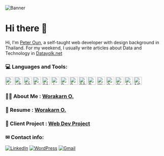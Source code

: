 <!-- Social Preview -->
<!-- At least 640x320px, with 1280x640px being best for display. -->

<!-- Banner -->
<!-- Prepare a banner. The banner dimensions are best if they’re 1280x640px. -->
![Banner](https://raw.githubusercontent.com/PeterWorakarn/PeterWorakarn/main/Banner%20%E2%80%93%20A%403x.png)

<!-- Headline -->
# **Hi there 👋**
Hi, I'm [Peter Oun](https://www.linkedin.com/in/worakarn-o/), a self-taught web developer with design background in Thailand. For my weekend, I usually write articles about Data and Technology in [Datayolk.net](https://datayolk.net/blog)

### **💻 Languages and Tools:** 
<img alt="Visual Studio Code" height="25px" src="https://img.shields.io/badge/VisualStudioCode-0078d7.svg?&style=for-the-badge&logo=visual-studio-code&logoColor=white"/> <img alt="HTML5" height="25px" src="https://img.shields.io/badge/html5-%23E34F26.svg?&style=for-the-badge&logo=html5&logoColor=white"/> <img alt="CSS3" height="25px" src="https://img.shields.io/badge/css3-%231572B6.svg?&style=for-the-badge&logo=css3&logoColor=white"/> <img alt="TailwindCSS" height="25px" src="https://img.shields.io/badge/tailwindcss-%2338B2AC.svg?&style=for-the-badge&logo=tailwind-css&logoColor=white"/> <img alt="SASS" height="25px" src="https://img.shields.io/badge/SASS-hotpink.svg?&style=for-the-badge&logo=SASS&logoColor=white"/> <img alt="JavaScript" height="25px" src="https://img.shields.io/badge/javascript-%23323330.svg?&style=for-the-badge&logo=javascript&logoColor=%23F7DF1E"/> <img alt="React" height="25px" src="https://img.shields.io/badge/react-%2320232a.svg?&style=for-the-badge&logo=react&logoColor=%2361DAFB"/> <img alt="Python" height="25px" src="https://img.shields.io/badge/python-%2314354C.svg?&style=for-the-badge&logo=python&logoColor=white"/> <img alt="SQLite" height="25px" src ="https://img.shields.io/badge/sqlite-%2307405e.svg?&style=for-the-badge&logo=sqlite&logoColor=white"/> <img alt="Postman" height="25px" src="https://img.shields.io/badge/Postman-FFF?style=for-the-badge&logo=postman&logoColor=red" /> <img alt="WordPress" height="25px" src="https://img.shields.io/badge/WordPress-%23117AC9.svg?&style=for-the-badge&logo=WordPress&logoColor=white"/> <img alt="Google Analytcs" height="25px"  src="https://img.shields.io/badge/Google%20Analytics-E37400?style=for-the-badge&logo=google%20analytics&logoColor=white" /> <img alt="Shell" height="25px" src="https://img.shields.io/badge/Shell_Script-121011?style=for-the-badge&logo=gnu-bash&logoColor=white" /> <img alt="Adobe XD"  height="25px" src="https://img.shields.io/badge/Adobe%20XD-FF61F6?style=for-the-badge&logo=Adobe%20XD&logoColor=white" /> <img alt="NETLIFY" height="25px"  src="https://img.shields.io/badge/Netlify-00C7B7?style=for-the-badge&logo=netlify&logoColor=white" /> 


### **👨‍💻 About Me :**  [Worakarn O.](https://www.peter-o.tech/)

### **📃 Resume :**  [Worakarn O.](https://www.peter-o.tech/resume)
### **📃 Client Project :**  [Web Dev Project](https://docs.google.com/presentation/d/1wo7mqf4qjk0GJMj01CqIUMfFQsztVgh1ZOLhEUnvQV4/edit?usp=sharing)

### **✉ Contact info:**  
[<img alt="LinkedIn" src="https://img.shields.io/badge/linkedin-%230077B5.svg?&style=for-the-badge&logo=linkedin&logoColor=white"/>](https://www.linkedin.com/in/worakarn-o/) [<img alt="WordPress" src="https://img.shields.io/badge/WordPress-%23117AC9.svg?&style=for-the-badge&logo=WordPress&logoColor=white"/>](https://datayolk.net)   [<img alt="Gmail" src="https://img.shields.io/badge/Gmail-%230077B5.svg?style=for-the-badge&logo=gmail&logoColor=white" />](mailto:worakarn.oun@gmail.com)

